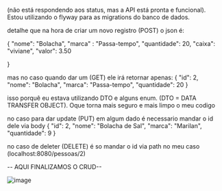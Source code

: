 (não está respondendo aos status, mas a API está pronta e funcional). Estou utilizando o flyway para as migrations do banco de dados.

detalhe que na hora de criar um novo registro (POST) o json é: 

{
	"nome": "Bolacha",
	"marca" : "Passa-tempo",
	"quantidade": 20,
	"caixa": "viviane",
	"valor": 3.50
	
}

mas no caso quando dar um (GET) ele irá retornar apenas: 
	{
		"id": 2,
		"nome": "Bolacha",
		"marca": "Passa-tempo",
		"quantidade": 20
	}

isso porquê eu estava utilizando DTO e alguns enum. (DTO = DATA TRANSFER OBJECT). Oque torna mais seguro e mais limpo o meu codigo

no caso para dar update (PUT) em algum dado é necessario mandar o id dele via body 
	{
		"id": 2,
		"nome": "Bolacha de Sal",
		"marca": "Marilan",
		"quantidade": 9
	}

 no caso de deleter (DELETE)  é so mandar o id via path no meu caso (localhost:8080/pessoas/2)


 -- AQUI FINALIZAMOS O CRUD--

![image](https://github.com/ddavi1/produtos-market/assets/111084142/a296eb11-2e97-4950-aca6-d6992c5b0ed4)

 
